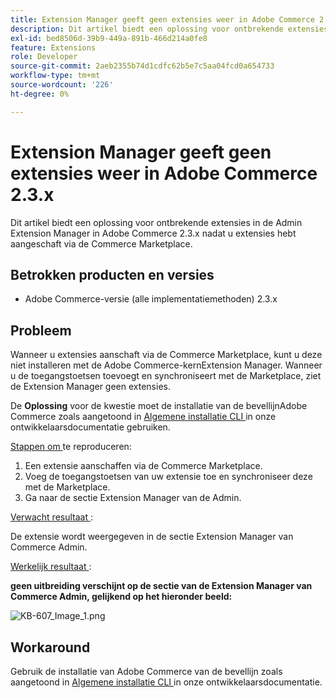 ```yaml
---
title: Extension Manager geeft geen extensies weer in Adobe Commerce 2.3.x
description: Dit artikel biedt een oplossing voor ontbrekende extensies in de Admin Extension Manager in Adobe Commerce 2.3.x nadat u extensies hebt aangeschaft via de Commerce Marketplace.
exl-id: bed8506d-39b9-449a-891b-466d214a0fe8
feature: Extensions
role: Developer
source-git-commit: 2aeb2355b74d1cdfc62b5e7c5aa04fcd0a654733
workflow-type: tm+mt
source-wordcount: '226'
ht-degree: 0%

---
```


# Extension Manager geeft geen extensies weer in Adobe Commerce 2.3.x

Dit artikel biedt een oplossing voor ontbrekende extensies in de Admin Extension Manager in Adobe Commerce 2.3.x nadat u extensies hebt aangeschaft via de Commerce Marketplace.

## Betrokken producten en versies

* Adobe Commerce-versie (alle implementatiemethoden) 2.3.x

## Probleem

Wanneer u extensies aanschaft via de Commerce Marketplace, kunt u deze niet installeren met de Adobe Commerce-kernExtension Manager. Wanneer u de toegangstoetsen toevoegt en synchroniseert met de Marketplace, ziet de Extension Manager geen extensies.

De **Oplossing** voor de kwestie moet de installatie van de bevellijnAdobe Commerce zoals aangetoond in [ Algemene installatie CLI ](https://experienceleague.adobe.com/en/docs/commerce-operations/installation-guide/tutorials/extensions) in onze ontwikkelaarsdocumentatie gebruiken.

<u> Stappen om </u> te reproduceren:

1. Een extensie aanschaffen via de Commerce Marketplace.
1. Voeg de toegangstoetsen van uw extensie toe en synchroniseer deze met de Marketplace.
1. Ga naar de sectie Extension Manager van de Admin.

<u> Verwacht resultaat </u>:

De extensie wordt weergegeven in de sectie Extension Manager van Commerce Admin.

<u> Werkelijk resultaat </u>:

**geen uitbreiding verschijnt op de sectie van de Extension Manager van Commerce Admin, gelijkend op het hieronder beeld:**


![ KB-607_Image_1.png ](assets/KB-607_Image_1.png)

## Workaround

Gebruik de installatie van Adobe Commerce van de bevellijn zoals aangetoond in [ Algemene installatie CLI ](https://experienceleague.adobe.com/en/docs/commerce-operations/installation-guide/tutorials/extensions) in onze ontwikkelaarsdocumentatie.
